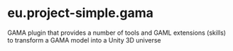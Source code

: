 # eu.project-simple.gama
GAMA plugin that provides a number of tools and GAML extensions (skills) to transform a GAMA model into a Unity 3D universe
